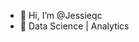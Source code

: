 - 👋 Hi, I’m @Jessieqc
- 🌱 Data Science | Analytics 


<!---
Jessieqc/Jessieqc is a ✨ special ✨ repository because its `README.md` (this file) appears on your GitHub profile.
You can click the Preview link to take a look at your changes.
--->
